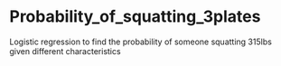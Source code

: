 # Probability_of_squatting_3plates
Logistic regression to find the probability of someone squatting 315lbs given different characteristics
